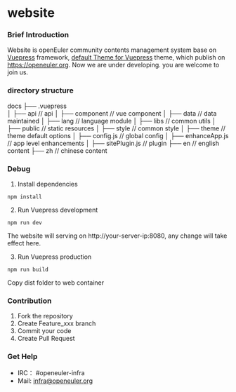 # website

### Brief Introduction

Website is openEuler community contents management system base on [Vuepress](https://www.vuepress.cn/) framework, [default Theme for Vuepress](https://www.vuepress.cn/theme/default-theme-config.html) theme, which publish on https://openeuler.org. Now we are under developing. you are welcome to join us.

### directory structure
docs
    ├── .vuepress                   
    │   ├── api                     // api
    │   ├── component               // vue component
    │   ├── data                    // data maintained
    │   ├── lang                    // language module
    │   ├── libs                    // common utils
    │   ├── public                  // static resources
    │   ├── style                   // common style
    │   ├── theme                   // theme default options
    │   ├── config.js               // global config
    │   ├── enhanceApp.js           // app level enhancements
    │   ├── sitePlugin.js           // plugin
    ├── en                          // english content
    ├── zh                          // chinese content

### Debug

1. Install dependencies

```
npm install
```

2. Run Vuepress development

```
npm run dev
```

The website will serving on http://your-server-ip:8080, any change will take effect here.

3. Run Vuepress production

```
npm run build

```

Copy dist folder to web container

### Contribution

1. Fork the repository
2. Create Feature_xxx branch
3. Commit your code
4. Create Pull Request

### Get Help

- IRC： #openeuler-infra     
- Mail: infra@openeuler.org
